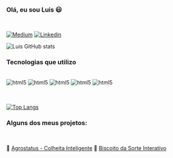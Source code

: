 ### Olá, eu sou Luis 😃
<br/>

[![Medium](https://img.shields.io/badge/Medium-12100E?style=for-the-badge&logo=medium&logoColor=white)](https://luisbls197.medium.com/)
[![Linkedin](https://img.shields.io/badge/LinkedIn-0077B5?style=for-the-badge&logo=linkedin&logoColor=white)](https://www.linkedin.com/in/luis-santos197/)


![Luis GitHub stats](https://github-readme-stats.vercel.app/api?username=luisbelisario&show_icons=true&theme=tokyonight)
<br/>

### Tecnologias que utilizo

<div style="display: inline_block"><br />
    <img align="center" alt="html5" src="https://img.shields.io/badge/HTML5-E34F26?style=for-the-badge&logo=html5&logoColor=white" />
    <img align="center" alt="html5" src="https://img.shields.io/badge/CSS3-1572B6?style=for-the-badge&logo=css3&logoColor=white" />
    <img align="center" alt="html5" src="https://img.shields.io/badge/JavaScript-F7DF1E?style=for-the-badge&logo=javascript&logoColor=black" />
    <img align="center" alt="html5" src="https://img.shields.io/badge/Bootstrap-563D7C?style=for-the-badge&logo=bootstrap&logoColor=white" />
    <img align="center" alt="html5" src="https://img.shields.io/badge/Python-14354C?style=for-the-badge&logo=python&logoColor=white" />
</div>
<br/>
<br/>

[![Top Langs](https://github-readme-stats.vercel.app/api/top-langs/?username=luisbelisario)](https://github.com/anuraghazra/github-readme-stats)


### Alguns dos meus projetos:
<br/>

🌱 [Agrostatus - Colheita Inteligente](http://agrostatus.herokuapp.com/)
🥠 [Biscoito da Sorte Interativo](https://biscoitodasorte.netlify.app/)
    
